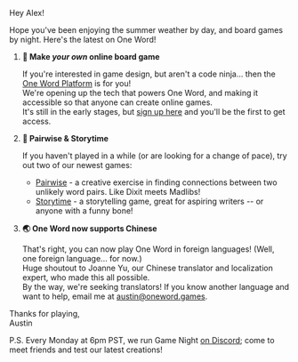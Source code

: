 Hey Alex!

Hope you've been enjoying the summer weather by day, and board games by night. Here's the latest on One Word!

1. **🎲 Make _your own_ online board game**

   If you're interested in game design, but aren't a code ninja... then the [One Word Platform](https://oneword.games/platform) is for you!  
   We're opening up the tech that powers One Word, and making it accessible so that anyone can create online games.  
   It's still in the early stages, but [sign up here](https://oneword.games/platform) and you'll be the first to get access.

2. **🔖 Pairwise & Storytime**

   If you haven't played in a while (or are looking for a change of pace), try out two of our newest games:

   - [Pairwise](https://oneword.games/pairwise) - a creative exercise in finding connections between two unlikely word pairs. Like Dixit meets Madlibs!
   - [Storytime](https://oneword.games/storytime) - a storytelling game, great for aspiring writers -- or anyone with a funny bone!

3. **🌏 One Word now supports Chinese**

   That's right, you can now play One Word in foreign languages! (Well, one foreign language... for now.)  
   Huge shoutout to Joanne Yu, our Chinese translator and localization expert, who made this all possible.  
   By the way, we're seeking translators! If you know another language and want to help, email me at austin@oneword.games.

Thanks for playing,  
Austin

P.S. Every Monday at 6pm PST, we run Game Night [on Discord](https://discord.gg/AP7ssVPPCr); come to meet friends and test our latest creations!
